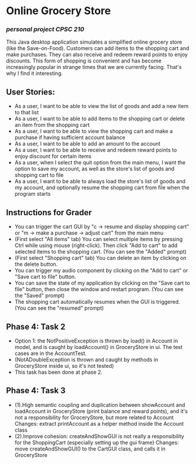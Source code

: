 # Online Grocery Store

### *personal project CPSC 210*


This Java desktop application simulates a simplified online grocery store (like the Save-on-Food). Customers can 
add items to the shopping cart and make purchases. They can also receive and redeem reward points to enjoy discounts.
This form of shopping is convenient and
has become increasingly popular in strange times that we are currently facing. That's why I
find it interesting.

## User Stories:
- As a user, I want to be able to view the list of goods and add a new item to that list
- As a user, I want to be able to add items to the shopping cart or delete an item from the shopping cart
- As a user, I want to be able to view the shopping cart and make a purchase if having sufficient account balance 
- As a user, I want to be able to add an amount to the account
- As a user, I want to be able to receive and redeem reward points to enjoy discount for certain items
- As a user, when I select the quit option from the main menu, I want the option to save my account, 
  as well as the store's list of goods and shopping cart to file
- As a user, I want to be able to always load the store's list of goods 
  and my account, and optionally resume the shopping cart from file when the program starts

## Instructions for Grader
- You can trigger the cart GUI by "c -> resume and display shopping cart" 
  or "m -> make a purchase -> adjust cart" from the main menu
- (First select "All items" tab) You can select multiple items by pressing Ctrl while using mouse (right-click). 
  Then click "Add to cart" to add selected items to the shopping cart. (You can see the "Added" prompt)
- (First select "Shopping cart" tab) You can delete an item by clicking on the delete button.
- You can trigger my audio component by clicking on the "Add to cart" or "Save cart to file" button.
- You can save the state of my application by clicking on the "Save cart to file" button, 
  then close the window and restart program.  (You can see the "Saved" prompt)
- The shopping cart automatically resumes when the GUI is triggered. (You can see the "resumed" prompt)

## Phase 4: Task 2
- Option 1: the NotPositiveException is thrown by load() in Account in model, 
          and is caught by loadAccount() in GroceryStore in ui. The test cases are in the AccountTest. 
- (NotADoubleException is thrown and caught by methods in GroceryStore inside ui, so it's not tested)
- This task has been done at phase 2.

## Phase 4: Task 3
- (1).High semantic coupling and duplication between showAccount and loadAccount in GroceryStore 
  (print balance and reward points), and it's not a responsibility for GroceryStore, but more related to Account
   Changes: extract printAccount as a helper method inside the Account class  
- (2).Improve cohesion: createAndShowGUI is not really a responsibility for the ShoppingCart 
         (especially setting up the gui frame)
  Changes: move createAndShowGUI() to the CartGUI class, and calls it in GroceryStore 
